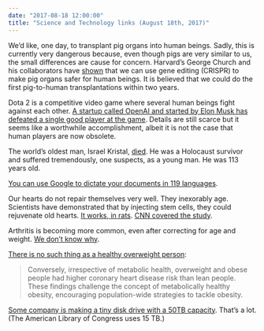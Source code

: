 ```yaml
---
date: "2017-08-18 12:00:00"
title: "Science and Technology links (August 18th, 2017)"
---
```




We&rsquo;d like, one day, to transplant pig organs into human beings. Sadly, this is currently very dangerous because, even though pigs are very similar to us, the small differences are cause for concern. Harvard&rsquo;s George Church and his collaborators have [shown](http://science.sciencemag.org/content/early/2017/08/09/science.aan4187) that we can use gene editing (CRISPR) to make pig organs safer for human beings. It is believed that we could do the first pig-to-human transplantations within two years.

Dota 2 is a competitive video game where several human beings fight against each other. [A startup called OpenAI and started by Elon Musk has defeated a single good player at the game](https://www.theverge.com/2017/8/11/16137388/dota-2-dendi-open-ai-elon-musk). Details are still scarce but it seems like a worthwhile accomplishment, albeit it is not the case that human players are now obsolete.

The world&rsquo;s oldest man, Israel Kristal, [died](http://amp.wpxi.com/news/world/media-worlds-oldest-man-a-holocaust-survivor-dies-at-113/589276130). He was a Holocaust survivor and suffered tremendously, one suspects, as a young man. He was 113 years old.

[You can use Google to dictate your documents in 119 languages](https://www.theverge.com/2017/8/14/16142786/google-recognises-119-languages-dictation-voice-typing).

Our hearts do not repair themselves very well. They inexorably age. Scientists have demonstrated that by injecting stem cells, they could rejuvenate old hearts. [It works, in rats](https://www.cedars-sinai.edu/About-Us/News/News-Releases-2017/Stem-Cells-From-Young-Hearts-Could-Rejuvenate-Old-Hearts-New-Study-Shows.aspx). [CNN covered the study](http://edition.cnn.com/2017/08/14/health/cardiac-stem-cells-make-rats-younger-study/index.html).

Arthritis is becoming more common, even after correcting for age and weight. [We don&rsquo;t know why](http://www.sciencemag.org/news/2017/08/knee-arthritis-americans-has-doubled-1940).

[There is no such thing as a healthy overweight person](https://academic.oup.com/eurheartj/article-abstract/doi/10.1093/eurheartj/ehx448/4081012/Separate-and-combined-associations-of-obesity-and?redirectedFrom=fulltext):

> Conversely, irrespective of metabolic health, overweight and obese people had higher coronary heart disease risk than lean people. These findings challenge the concept of metabolically healthy obesity, encouraging population-wide strategies to tackle obesity.


[Some company is making a tiny disk drive with a 50TB capacity](https://www.top500.org/news/nimbus-data-unveils-50tb-flash-drive-on-path-to-500tb/). That&rsquo;s a lot. (The American Library of Congress uses 15 TB.)


